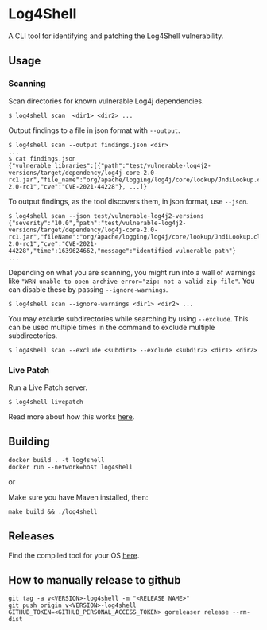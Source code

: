 <!--
  ~ Copyright by LunaSec (owned by Refinery Labs, Inc)
  ~
  ~ Licensed under the Creative Commons Attribution-ShareAlike 4.0 International
  ~ (the "License"); you may not use this file except in compliance with the
  ~ License. You may obtain a copy of the License at
  ~
  ~ https://creativecommons.org/licenses/by-sa/4.0/legalcode
  ~
  ~ See the License for the specific language governing permissions and
  ~ limitations under the License.
  ~
-->
# Log4Shell

A CLI tool for identifying and patching the Log4Shell vulnerability.

## Usage

### Scanning
Scan directories for known vulnerable Log4j dependencies.

```shell
$ log4shell scan  <dir1> <dir2> ...
```

Output findings to a file in json format with `--output`.

```shell
$ log4shell scan --output findings.json <dir>
... 
$ cat findings.json
{"vulnerable_libraries":[{"path":"test/vulnerable-log4j2-versions/target/dependency/log4j-core-2.0-rc1.jar","file_name":"org/apache/logging/log4j/core/lookup/JndiLookup.class","hash":"39a495034d37c7934b64a9aa686ea06b61df21aa222044cc50a47d6903ba1ca8","version_info":"log4j 2.0-rc1","cve":"CVE-2021-44228"}, ...]}
```

To output findings, as the tool discovers them, in json format, use `--json`.

```shell
$ log4shell scan --json test/vulnerable-log4j2-versions 
{"severity":"10.0","path":"test/vulnerable-log4j2-versions/target/dependency/log4j-core-2.0-rc1.jar","fileName":"org/apache/logging/log4j/core/lookup/JndiLookup.class","versionInfo":"log4j 2.0-rc1","cve":"CVE-2021-44228","time":1639624662,"message":"identified vulnerable path"}
...
```

Depending on what you are scanning, you might run into a wall of warnings like `"WRN unable to open archive error="zip: not a valid zip file"`.
You can disable these by passing `--ignore-warnings`.

```shell
$ log4shell scan --ignore-warnings <dir1> <dir2> ...
```

You may exclude subdirectories while searching by using `--exclude`. This can be used multiple times in the command to
exclude multiple subdirectories.

```shell
$ log4shell scan --exclude <subdir1> --exclude <subdir2> <dir1> <dir2>
```

### Live Patch
Run a Live Patch server.

```shell
$ log4shell livepatch
```

Read more about how this works [here](https://www.lunasec.io/docs/blog/log4shell-live-patch/).

## Building

```
docker build . -t log4shell
docker run --network=host log4shell
```

or 

Make sure you have Maven installed, then:
```
make build && ./log4shell
```

## Releases

Find the compiled tool for your OS [here](https://github.com/lunasec-io/lunasec/releases/).


## How to manually release to github
```shell
git tag -a v<VERSION>-log4shell -m "<RELEASE NAME>"
git push origin v<VERSION>-log4shell
GITHUB_TOKEN=<GITHUB_PERSONAL_ACCESS_TOKEN> goreleaser release --rm-dist
```